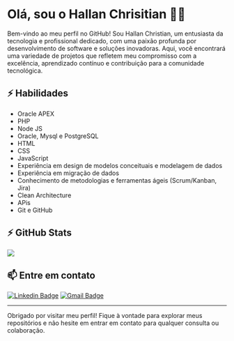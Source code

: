 # Olá, sou o Hallan Chrisitian 👨‍💻

Bem-vindo ao meu perfil no GitHub! Sou Hallan Christian, um entusiasta da tecnologia e profissional dedicado, com uma paixão profunda por desenvolvimento de software e soluções inovadoras. Aqui, você encontrará uma variedade de projetos que refletem meu compromisso com a excelência, aprendizado contínuo e contribuição para a comunidade tecnológica.  
## ⚡ Habilidades
- Oracle APEX
- PHP
- Node JS
- Oracle, Mysql e PostgreSQL 
- HTML
- CSS
- JavaScript
- Experiência em design de modelos conceituais e modelagem de dados
- Experiência em migração de dados
- Conhecimento de metodologias e ferramentas ágeis (Scrum/Kanban, Jira)
- Clean Architecture
- APis
- Git e GitHub

## ⚡ GitHub Stats

<!-- <img align="left" src="https://github-readme-stats.vercel.app/api?username=hallancma&show_icons=true&count_private=true&theme=gruvbox" /> -->
<img src="https://github-readme-stats.vercel.app/api/top-langs/?username=hallancma&layout=compact&count_private=true&theme=gruvbox" />




## 📫 Entre em contato
[![Linkedin Badge](https://img.shields.io/badge/-hallancma-blue?style=flat-square&logo=Linkedin&logoColor=white&link=https://www.linkedin.com/in/hallan-christian/)](https://www.linkedin.com/in/hallan-christian/)
[![Gmail Badge](https://img.shields.io/badge/-hallancma@gmail.com-c14438?style=flat-square&logo=Gmail&logoColor=white&link=mailto:hallancma@gmail.com)](mailto:hallancma@gmail.com)


---

Obrigado por visitar meu perfil! Fique à vontade para explorar meus repositórios e não hesite em entrar em contato para qualquer consulta ou colaboração.
